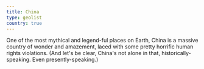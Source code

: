 ```yaml
---
title: China
type: geolist
country: true
---
```

One of the most mythical and legend-ful places on Earth, China is a massive country of wonder and amazement, laced with some pretty horrific human rights violations. (And let's be clear, China's not alone in that, historically-speaking. Even presently-speaking.) 